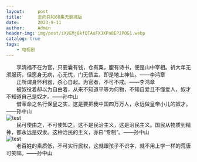 ```yaml
---
layout:     post
title:      走向共和68集无删减版
date:       2023-9-11
author:     Admin
header-img: img/post/iXVEMj8kfQTAuFXJXPa0EPJPOG1.webp
catalog: true
tags:
    - 电视剧
---
```

&emsp;&emsp;享清福不在为官，只要囊有钱，仓有粟，腹有诗书，便是山中宰相。祈大年无须服药，但愿身无病，心无忧，门无债主，即是地上神仙。——李鸿章
<br>
&emsp;&emsp;正所谓身怀利器，杀心自起。为官者，不可不戒。——李鸿章
<br>
&emsp;&emsp;被奴役着却以为自由着，从来不知道平等为何物，不知自爱且不懂爱人，奴才不知道自己是奴才。——孙中山
<br>
&emsp;&emsp;借革命之名行保皇之实，这是要把我中国四万万人，永远做皇帝小儿的奴才。——孙中山
<br>
![test](https://img.locyoo.com/e481eeb7.jpeg)
<br>
&emsp;&emsp;民可使由之，不可使知之。这不是民治主义，这是治民主义。国民从物质到精神，都永远是奴隶。这种治民的主义，亦曰“专制”。——孙中山
<br>
![test](https://img.locyoo.com/20231010165428.jpg)
<br>
&emsp;&emsp;老百姓的素质低，不可实行民权，这就跟孩子不识字，就不用上学一样的荒唐可笑嘛。——孙中山